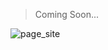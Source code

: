 > Coming Soon...

![page_site](https://user-images.githubusercontent.com/106033075/189814478-e877d818-22f9-4c4b-b699-a16a226297c5.png)

<!--
<a href="https://allecardos.github.io/eletrobest/" target="_blank">Acessar Demonstração</a> >
